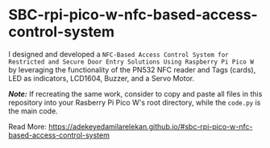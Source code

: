 # SBC-rpi-pico-w-nfc-based-access-control-system

I designed and developed a `NFC-Based Access Control System for Restricted and Secure Door Entry Solutions Using Raspberry Pi Pico W`  by leveraging the functionality of the PN532 NFC reader and Tags (cards), LED as indicators, LCD1604, Buzzer, and a Servo Motor.

***Note:*** If recreating the same work, consider to copy and paste all files in this repository into your Rasberry Pi Pico W's root directory, while the ```code.py``` is the main code.

Read More: https://adekeyedamilarelekan.github.io/#sbc-rpi-pico-w-nfc-based-access-control-system
